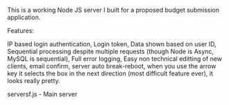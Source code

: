 This is a working Node JS server I built for a proposed budget submission application. 

Features: 

IP based login authentication,
Login token,
Data shown based on user ID,
Sequential processing despite multiple requests (though Node is Async, MySQL is sequential),
Full error logging, Easy non technical editting of new clients, 
email confirm,
server auto break-reboot, when you use the arrow key it selects the box in the next direction  (most difficult feature ever), it looks really pretty.

serversf.js - Main server

